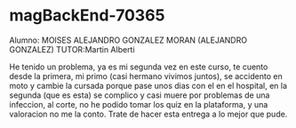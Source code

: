 # magBackEnd-70365

Alumno: MOISES ALEJANDRO GONZALEZ MORAN (ALEJANDRO GONZALEZ)
TUTOR:Martin Alberti

He tenido un problema, ya es mi segunda vez en este curso, te cuento desde la primera, mi primo (casi hermano vivimos juntos), se accidento en moto y cambie la cursada porque pase unos dias con el en el hospital, en la segunda (que es esta) se complico y casi muere por problemas de una infeccion, al corte, no he podido tomar los quiz en la plataforma, y una valoracion no me la conto. Trate de hacer esta entrega a lo mejor que pude.
